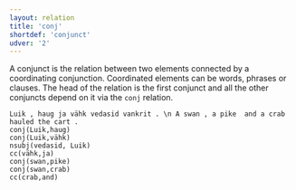 ```yaml
---
layout: relation
title: 'conj'
shortdef: 'conjunct'
udver: '2'
---
```


A conjunct is the relation between two elements connected by a coordinating conjunction. Coordinated elements can be words, phrases or clauses. The head of the relation is the first conjunct and all the other conjuncts depend on it via the `conj` relation.

~~~ sdparse
Luik , haug ja vähk vedasid vankrit . \n A swan , a pike  and a crab hauled the cart .
conj(Luik,haug)
conj(Luik,vähk)
nsubj(vedasid, Luik)
cc(vähk,ja)
conj(swan,pike)
conj(swan,crab)
cc(crab,and)
~~~

<!-- Interlanguage links updated Po 11. listopadu 2024, 20:10:40 CET -->
